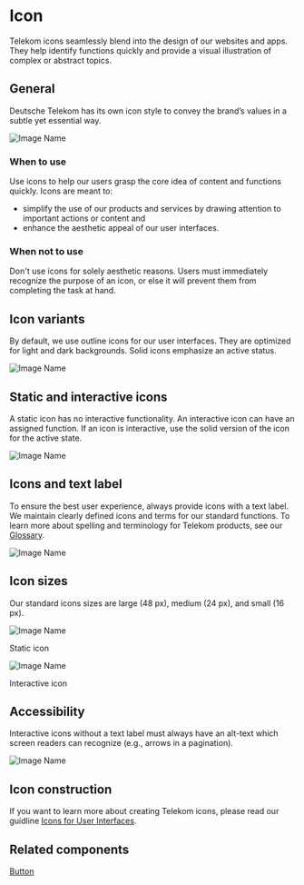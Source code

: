 # Icon

Telekom icons seamlessly blend into the design of our websites and apps. They help identify functions quickly and provide a visual illustration of complex or abstract topics.

## General

Deutsche Telekom has its own icon style to convey the brand’s values in a subtle yet essential way.

![Image Name](assets/3_components/icon/icons_general.png)

### When to use

Use icons to help our users grasp the core idea of content and functions quickly. Icons are meant to:

* simplify the use of our products and services by drawing attention to important actions or content and
* enhance the aesthetic appeal of our user interfaces.

### When not to use

Don't use icons for solely aesthetic reasons. Users must immediately recognize the purpose of an icon, or else it will prevent them from completing the task at hand.

## Icon variants

By default, we use outline icons for our user interfaces. They are optimized for light and dark backgrounds. Solid icons emphasize an active status.

![Image Name](assets/3_components/icon/icons_variants.png)

## Static and interactive icons

A static icon has no interactive functionality. An interactive icon can have an assigned function. If an icon is interactive, use the solid version of the icon for the active state.

![Image Name](assets/3_components/icon/icon_interactive.png)

## Icons and text label

To ensure the best user experience, always provide icons with a text label. We maintain clearly defined icons and terms for our standard functions.
To learn more about spelling and terminology for Telekom products, see our <a href="https://www.brand-design.telekom.com/en/downloads/glossary/" target="_blank">Glossary</a>.

![Image Name](assets/3_components/icon/icon_label.png)

## Icon sizes

Our standard icons sizes are large (48 px), medium (24 px), and small (16 px).

![Image Name](assets/3_components/icon/icon_sizes_static.png)

Static icon

![Image Name](assets/3_components/icon/icon_sizes_interactive.png)

Interactive icon

## Accessibility

Interactive icons without a text label must always have an alt-text which screen readers can recognize (e.g., arrows in a pagination).

![Image Name](assets/3_components/icon/icon_accessibility.png)

## Icon construction

If you want to learn more about creating Telekom icons, please read our guidline <a href="https://www.brand-design.telekom.com/en/articles/i/icons-for-user-interfaces/?updatePreferredLanguage=1" target="_blank">Icons for User Interfaces</a>.

## Related components

<a href="?path=/usage/components-button--large-standard">Button</a>